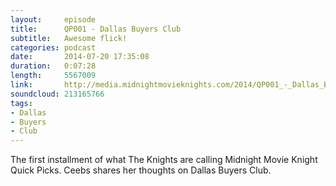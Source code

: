 ```yaml
---
layout:     episode
title:      QP001 - Dallas Buyers Club
subtitle:   Awesome flick!
categories: podcast
date:       2014-07-20 17:35:08
duration:   0:07:28
length:     5567009
link:       http://media.midnightmovieknights.com/2014/QP001_-_Dallas_Buyers_Club.m4a
soundcloud: 213165766
tags:
- Dallas
- Buyers
- Club
---
```

The first installment of what The Knights are calling Midnight Movie Knight Quick Picks. Ceebs shares her thoughts on Dallas Buyers Club.